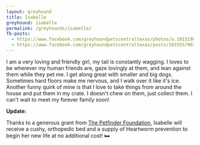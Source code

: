 ```yaml
---
layout: greyhound
title: Isabelle
greyhound: isabelle
permalink: /greyhounds/isabelle/
fb-posts:
  - https://www.facebook.com/greyhoundpetscentraltexas/photos/a.10151908156378572.1073741834.100961113571/10155087261303572/?type=3
  - https://www.facebook.com/greyhoundpetscentraltexas/posts/10155579622798572:0
---
```


I am a very loving and friendly girl, my tail is constantly wagging. I loves to be wherever my human friends are, gaze lovingly at them, and lean against them while they pet me. I get along great with smaller and big dogs. Sometimes hard floors make me nervous, and I walk over it like it's ice. Another funny quirk of mine is that I love to take things from around the house and put them in my crate. I doesn't chew on them, just collect them. I can't wait to meet my forever family soon!

**Update:**

Thanks to a generous grant from [The Petfinder Foundation](http://www.petfinderfoundation.com/), Isabelle will receive a cushy, orthopedic bed and a supply of Heartworm prevention to begin her new life at no additional cost! 🛏
